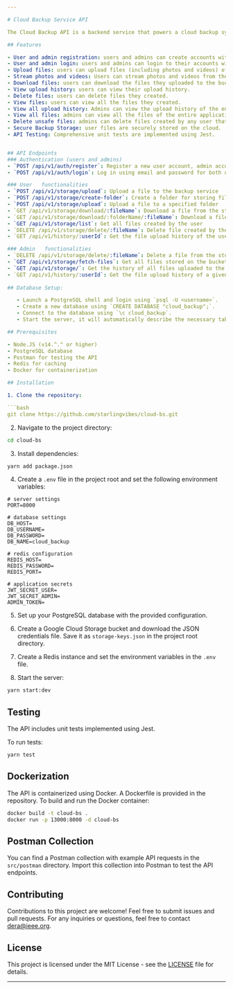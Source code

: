 ```yaml
---

# Cloud Backup Service API

The Cloud Backup API is a backend service that powers a cloud backup system. It allows users to securely create accounts and manage their backups in the cloud. This API is built using Google Cloud, Redis, ExpressJS, NodeJS, PostgreSQL, TypeScript and Jest for testing.

## Features

- User and admin registration: users and admins can create accounts with their full name, email address and password.
- User and admin login: users and admins can login to their accounts with their email address and password.
- Upload files: users can upload files (including photos and videos) of not more than 200MB.
- Stream photos and videos: Users can stream photos and videos from the cloud.
- Download files: users can download the files they uploaded to the bucket.
- View upload history: users can view their upload history.
- Delete files: users can delete files they created.
- View files: users can view all the files they created.
- View all upload history: Admins can view the upload history of the entire application.
- View all files: admins can view all the files of the entire application.
- Delete unsafe files: admins can delete files created by any user that are deemed unsafe.
- Secure Backup Storage: user files are securely stored on the cloud.
- API Testing: Comprehensive unit tests are implemented using Jest.


## API Endpoints
### Authentication (users and admins)
- `POST /api/v1/auth/register`: Register a new user account, admin accounts require a secret token.
- `POST /api/v1/auth/login`: Log in using email and password for both users and admins.

### User   functionalities
- `POST /api/v1/storage/upload`: Upload a file to the backup service
- `POST /api/v1/storage/create-folder`: Create a folder for storing files in the bucket
- `POST /api/v1/storage/upload`: Upload a file to a specified folder
- `GET /api/v1/storage/download/:fileName`: Download a file from the storage bucket
- `GET /api/v1/storage/download/:folderName/:fileName`: Download a file from a specified folder 
- `GET /api/v1/storage/list`: Get all files created by the user 
- `DELETE /api/v1/storage/delete/:fileName`: Delete file created by the user 
- `GET /api/v1/history/:userId`: Get the file upload history of the user

### Admin   functionalities
- `DELETE /api/v1/storage/delete/:fileName`: Delete a file from the storage bucket
- `GET /api/v1/storage/fetch-files`: Get all files stored on the bucket
- `GET /api/v1/storage/`: Get the history of all files uploaded to the bucket
- `GET /api/v1/history/:userId`: Get the file upload history of a given user
 
## Database Setup:

   - Launch a PostgreSQL shell and login using `psql -U <username>`.
   - Create a new database using `CREATE DATABASE "cloud_backup";`.
   - Connect to the database using `\c cloud_backup`.
   - Start the server, it will automatically describe the necessary tables

## Prerequisites

- Node.JS (v14.^.^ or higher)
- PostgreSQL database
- Postman for testing the API
- Redis for caching
- Docker for containerization

## Installation

1. Clone the repository:

```bash
git clone https://github.com/starlingvibes/cloud-bs.git
```

2. Navigate to the project directory:

```bash
cd cloud-bs
```

3. Install dependencies:

```bash
yarn add package.json
```

4. Create a `.env` file in the project root and set the following environment variables:

```env
# server settings
PORT=8000

# database settings
DB_HOST=
DB_USERNAME=
DB_PASSWORD=
DB_NAME=cloud_backup

# redis configuration
REDIS_HOST=
REDIS_PASSWORD=
REDIS_PORT=

# application secrets
JWT_SECRET_USER=
JWT_SECRET_ADMIN=
ADMIN_TOKEN=
```

5. Set up your PostgreSQL database with the provided configuration.

6. Create a Google Cloud Storage bucket and download the JSON credentials file. Save it as `storage-keys.json` in the project root directory.

7. Create a Redis instance and set the environment variables in the `.env` file.

8. Start the server:

```bash
yarn start:dev
```


## Testing

The API includes unit tests implemented using Jest.

To run tests:

```bash
yarn test
```

## Dockerization 

The API is containerized using Docker. A Dockerfile is provided in the repository. To build and run the Docker container:

```bash
docker build -t cloud-bs .
docker run -p 13000:8000 -d cloud-bs
```

## Postman Collection

You can find a Postman collection with example API requests in the `src/postman` directory. Import this collection into Postman to test the API endpoints.

## Contributing

Contributions to this project are welcome! Feel free to submit issues and pull requests.
For any inquiries or questions, feel free to contact [dera@ieee.org](mailto:dera@ieee.org).

## License

This project is licensed under the MIT License - see the [LICENSE](LICENSE) file for details.

---
```

